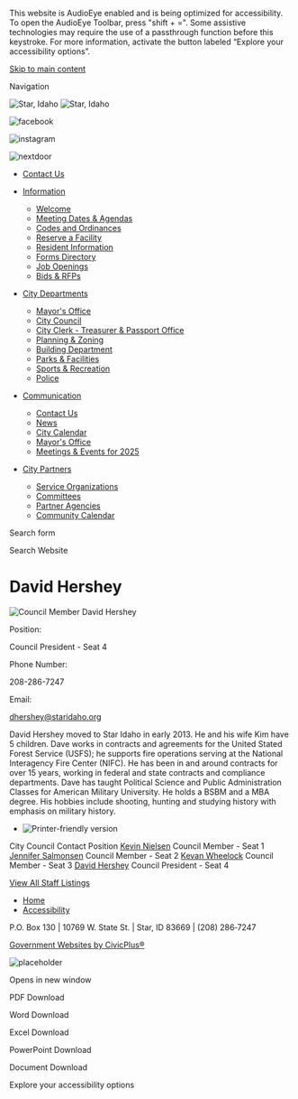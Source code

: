 This website is AudioEye enabled and is being optimized for accessibility. To open the AudioEye Toolbar, press "shift + =". Some assistive technologies may require the use of a passthrough function before this keystroke. For more information, activate the button labeled “Explore your accessibility options”.

[Skip to main content](https://www.staridaho.org/directory-listing/david-hershey/)

Navigation

![Star, Idaho](https://www.staridaho.org/sites/all/themes/aha_compass/logo.png) ![Star, Idaho](https://www.staridaho.org/sites/all/themes/aha_compass/logo-seal.png)

![facebook](https://www.staridaho.org/sites/all/themes/aha_compass/images/social-icons/facebook.png)

![instagram](https://www.staridaho.org/sites/all/themes/aha_compass/images/social-icons/instagram.png)

![nextdoor](https://www.staridaho.org/sites/all/themes/aha_compass/images/social-icons/nextdoor.png)

- [Contact Us](https://www.staridaho.org/contact)

<!--THE END-->

- [Information](https://www.staridaho.org/resources)
  
  - [Welcome](https://www.staridaho.org/resources "Welcome to the City of Star")
  - [Meeting Dates &amp; Agendas](https://www.staridaho.org/meetings)
  - [Codes and Ordinances](https://www.staridaho.org/clerk/page/star-city-code)
  - [Reserve a Facility](https://www.staridaho.org/pm/webform/facilities-reservation)
  - [Resident Information](https://www.staridaho.org/community/page/resident-information)
  - [Forms Directory](https://www.staridaho.org/forms)
  - [Job Openings](https://www.staridaho.org/jobs)
  - [Bids &amp; RFPs](https://www.staridaho.org/rfps)
- [City Departments](https://www.staridaho.org/departments)
  
  - [Mayor's Office](https://www.staridaho.org/council/page/mayors-office)
  - [City Council](https://www.staridaho.org/council)
  - [City Clerk - Treasurer &amp; Passport Office](https://www.staridaho.org/clerk)
  - [Planning &amp; Zoning](https://www.staridaho.org/pz)
  - [Building Department](https://www.staridaho.org/bp)
  - [Parks &amp; Facilities](https://www.staridaho.org/pm)
  - [Sports &amp; Recreation](https://www.staridaho.org/recreation)
  - [Police](https://www.staridaho.org/police)
- [Communication](https://www.staridaho.org/communication)
  
  - [Contact Us](https://www.staridaho.org/contact)
  - [News](https://www.staridaho.org/news)
  - [City Calendar](https://www.staridaho.org/calendar)
  - [Mayor's Office](https://www.staridaho.org/council/page/mayors-office)
  - [Meetings &amp; Events for 2025](https://www.staridaho.org/communication/page/2025-meetings-events)
- [City Partners](https://www.staridaho.org/bc)
  
  - [Service Organizations](https://www.staridaho.org/community/page/service-organizations)
  - [Committees](https://www.staridaho.org/bc/page/city-committees)
  - [Partner Agencies](https://www.staridaho.org/bc/page/partner-agencies)
  - [Community Calendar](https://www.staridaho.org/bc/page/community-calendar-star-senior-center-library-events)

Search form

Search Website

# David Hershey

![Council Member David Hershey](https://www.staridaho.org/sites/default/files/styles/full_node_primary/public/imageattachments/directory/2448/hershey_1-16_color.jpg?itok=ZeVtxQ-x)

Position: 

Council President - Seat 4

Phone Number: 

208-286-7247

Email: 

[dhershey@staridaho.org](mailto:dhershey@staridaho.org)

David Hershey moved to Star Idaho in early 2013. He and his wife Kim have 5 children. Dave works in contracts and agreements for the United Stated Forest Service (USFS); he supports fire operations serving at the National Interagency Fire Center (NIFC). He has been in and around contracts for over 15 years, working in federal and state contracts and compliance departments. Dave has taught Political Science and Public Administration Classes for American Military University. He holds a BSBM and a MBA degree. His hobbies include shooting, hunting and studying history with emphasis on military history.

- ![Printer-friendly version](https://www.staridaho.org/sites/all/modules/print/icons/print_icon.png)

City Council Contact Position [Kevin Nielsen](https://www.staridaho.org/directory-listing/kevin-nielsen) Council Member - Seat 1 [Jennifer Salmonsen](https://www.staridaho.org/directory-listing/jennifer-salmonsen) Council Member - Seat 2 [Kevan Wheelock](https://www.staridaho.org/directory-listing/kevan-wheelock) Council Member - Seat 3 [David Hershey](https://www.staridaho.org/directory-listing/david-hershey) Council President - Seat 4

[View All Staff Listings](https://www.staridaho.org/directory)

- [Home](https://www.staridaho.org)
- [Accessibility](https://www.staridaho.org/administration/page/website-accessibility)

P.O. Box 130 | 10769 W. State St. | Star, ID 83669 | (208) 286‑7247

[Government Websites by CivicPlus®](https://www.civicplus.com)

![placeholder](https://www.staridaho.org/sites/all/themes/aha_compass/logo.png)

Opens in new window

PDF Download

Word Download

Excel Download

PowerPoint Download

Document Download

Explore your accessibility options